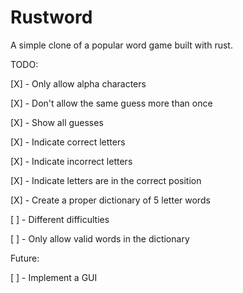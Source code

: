 # Rustword
A simple clone of a popular word game built with rust.

TODO:

[X] - Only allow alpha characters

[X] - Don't allow the same guess more than once

[X] - Show all guesses

[X] - Indicate correct letters

[X] - Indicate incorrect letters

[X] - Indicate letters are in the correct position

[X] - Create a proper dictionary of 5 letter words

[ ] - Different difficulties

[ ] - Only allow valid words in the dictionary

Future:

[ ] - Implement a GUI
